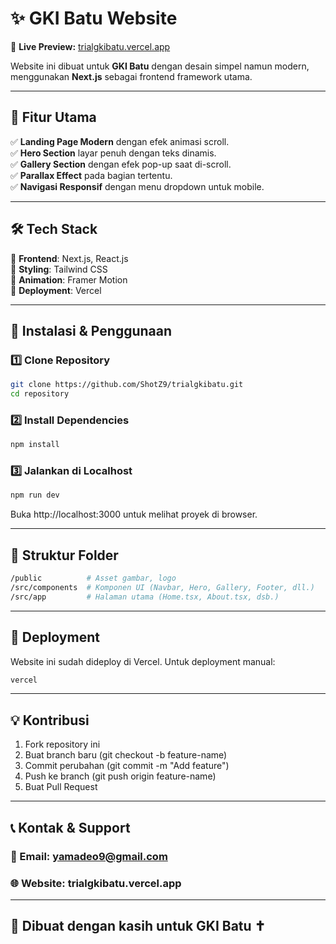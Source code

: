 # ✨ GKI Batu Website  

🚀 **Live Preview:** [trialgkibatu.vercel.app](https://trialgkibatu.vercel.app/)  

Website ini dibuat untuk **GKI Batu** dengan desain simpel namun modern, menggunakan **Next.js** sebagai frontend framework utama.  

---

## 📌 Fitur Utama  
✅ **Landing Page Modern** dengan efek animasi scroll.  
✅ **Hero Section** layar penuh dengan teks dinamis.  
✅ **Gallery Section** dengan efek pop-up saat di-scroll.  
✅ **Parallax Effect** pada bagian tertentu.  
✅ **Navigasi Responsif** dengan menu dropdown untuk mobile.  

---

## 🛠 Tech Stack  
🔹 **Frontend**: Next.js, React.js  
🔹 **Styling**: Tailwind CSS  
🔹 **Animation**: Framer Motion  
🔹 **Deployment**: Vercel  

---

## 🔧 Instalasi & Penggunaan  

### 1️⃣ Clone Repository  
```sh
git clone https://github.com/ShotZ9/trialgkibatu.git
cd repository
```
### 2️⃣ Install Dependencies
```sh
npm install
```
### 3️⃣ Jalankan di Localhost
```sh
npm run dev
```
Buka http://localhost:3000 untuk melihat proyek di browser.

---

## 📂 Struktur Folder
```sh
/public          # Asset gambar, logo
/src/components  # Komponen UI (Navbar, Hero, Gallery, Footer, dll.)
/src/app         # Halaman utama (Home.tsx, About.tsx, dsb.)
```

---

## 🚀 Deployment
Website ini sudah dideploy di Vercel. Untuk deployment manual:
```sh
vercel
```

---

## 💡 Kontribusi
1. Fork repository ini
2. Buat branch baru (git checkout -b feature-name)
3. Commit perubahan (git commit -m "Add feature")
4. Push ke branch (git push origin feature-name)
5. Buat Pull Request

---

## 📞 Kontak & Support
### 📩 Email: yamadeo9@gmail.com
### 🌐 Website: trialgkibatu.vercel.app
---

## 💙 Dibuat dengan kasih untuk GKI Batu ✝️
